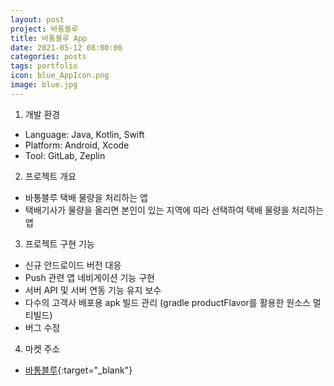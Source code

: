 ```yaml
---
layout: post
project: 바통블루
title: 바통블루 App
date: 2021-05-12 08:00:00 
categories: posts 
tags: portfolio
icon: blue_AppIcon.png
image: blue.jpg
---
```


1) 개발 환경  
 - Language: Java, Kotlin, Swift
 - Platform: Android, Xcode  
 - Tool: GitLab, Zeplin

2) 프로젝트 개요  
 - 바통블루 택배 물량을 처리하는 앱
 - 택배기사가 물량을 올리면 본인이 있는 지역에 따라 선택하여 택배 물량을 처리하는 앱

3) 프로젝트 구현 기능  
 - 신규 안드로이드 버전 대응
 - Push 관련 앱 네비게이션 기능 구현  
 - 서버 API 및 서버 연동 기능 유지 보수  
 - 다수의 고객사 배포용 apk 빌드 관리 (gradle productFlavor를 활용한 원소스 멀티빌드)  
 - 버그 수정  
 
4) 마켓 주소  
 - [바통블루](https://play.google.com/store/apps/details?id=battong.connect.kr.battong_user){:target="_blank"}  
 
